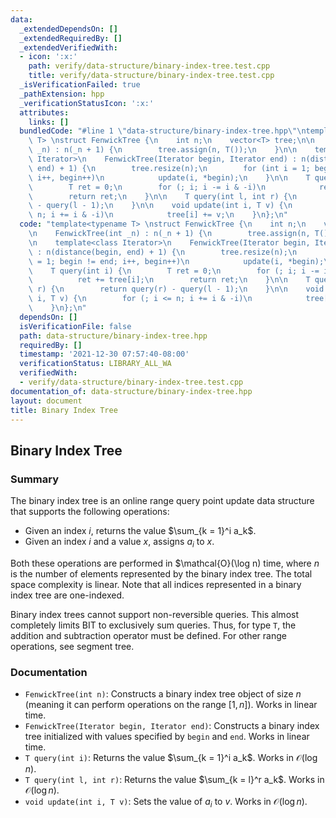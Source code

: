 ```yaml
---
data:
  _extendedDependsOn: []
  _extendedRequiredBy: []
  _extendedVerifiedWith:
  - icon: ':x:'
    path: verify/data-structure/binary-index-tree.test.cpp
    title: verify/data-structure/binary-index-tree.test.cpp
  _isVerificationFailed: true
  _pathExtension: hpp
  _verificationStatusIcon: ':x:'
  attributes:
    links: []
  bundledCode: "#line 1 \"data-structure/binary-index-tree.hpp\"\ntemplate<typename\
    \ T> \nstruct FenwickTree {\n    int n;\n    vector<T> tree;\n\n    FenwickTree(int\
    \ _n) : n(_n + 1) {\n        tree.assign(n, T());\n    }\n\n    template<class\
    \ Iterator>\n    FenwickTree(Iterator begin, Iterator end) : n(distance(begin,\
    \ end) + 1) {\n        tree.resize(n);\n        for (int i = 1; begin != end;\
    \ i++, begin++)\n            update(i, *begin);\n    }\n\n    T query(int i) {\n\
    \        T ret = 0;\n        for (; i; i -= i & -i)\n            ret += tree[i];\n\
    \        return ret;\n    }\n\n    T query(int l, int r) {\n        return query(r)\
    \ - query(l - 1);\n    }\n\n    void update(int i, T v) {\n        for (; i <=\
    \ n; i += i & -i)\n            tree[i] += v;\n    }\n};\n"
  code: "template<typename T> \nstruct FenwickTree {\n    int n;\n    vector<T> tree;\n\
    \n    FenwickTree(int _n) : n(_n + 1) {\n        tree.assign(n, T());\n    }\n\
    \n    template<class Iterator>\n    FenwickTree(Iterator begin, Iterator end)\
    \ : n(distance(begin, end) + 1) {\n        tree.resize(n);\n        for (int i\
    \ = 1; begin != end; i++, begin++)\n            update(i, *begin);\n    }\n\n\
    \    T query(int i) {\n        T ret = 0;\n        for (; i; i -= i & -i)\n  \
    \          ret += tree[i];\n        return ret;\n    }\n\n    T query(int l, int\
    \ r) {\n        return query(r) - query(l - 1);\n    }\n\n    void update(int\
    \ i, T v) {\n        for (; i <= n; i += i & -i)\n            tree[i] += v;\n\
    \    }\n};\n"
  dependsOn: []
  isVerificationFile: false
  path: data-structure/binary-index-tree.hpp
  requiredBy: []
  timestamp: '2021-12-30 07:57:40-08:00'
  verificationStatus: LIBRARY_ALL_WA
  verifiedWith:
  - verify/data-structure/binary-index-tree.test.cpp
documentation_of: data-structure/binary-index-tree.hpp
layout: document
title: Binary Index Tree
---
```


## Binary Index Tree

### Summary

The binary index tree is an online range query point update data structure that supports the following operations:
- Given an index $i$, returns the value $\sum_{k = 1}^i a_k$.
- Given an index $i$ and a value $x$, assigns $a_i$ to $x$.

Both these operations are performed in $\mathcal{O}(\log n) time, where $n$ is the number of elements represented by the binary index tree. The total space complexity is linear. Note that all indices represented in a binary index tree are one-indexed.

Binary index trees cannot support non-reversible queries. This almost completely limits BIT to exclusively sum queries. Thus, for type `T`, the addition and subtraction operator must be defined. For other range operations, see segment tree.



### Documentation

- `FenwickTree(int n)`: Constructs a binary index tree object of size $n$ (meaning it can perform operations on the range $[1, n]$). Works in linear time.
- `FenwickTree(Iterator begin, Iterator end)`: Constructs a binary index tree initialized with values specified by $\texttt{begin}$ and $\texttt{end}$. Works in linear time.
- `T query(int i)`: Returns the value $\sum_{k = 1}^i a_k$. Works in $\mathcal{O}(\log n)$.
- `T query(int l, int r)`: Returns the value $\sum_{k = l}^r a_k$. Works in $\mathcal{O}(\log n)$.
- `void update(int i, T v)`: Sets the value of $a_i$ to $v$. Works in $\mathcal{O}(\log n)$.
